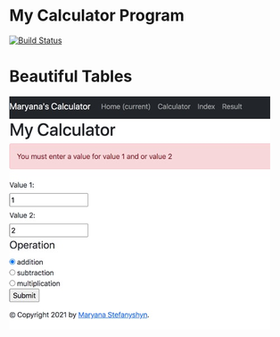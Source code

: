 # My Calculator Program

[![Build Status](https://app.travis-ci.com/maryanastef/calculatorexample.svg?branch=main)](https://app.travis-ci.com/maryanastef/calculatorexample)

# Beautiful Tables
![Picture1.jpg](Picture1.jpg)